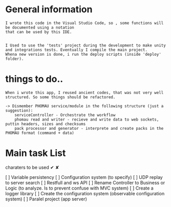 # General information
    I wrote this code in the Visual Studio Code, so , some functions will be documented using a notation
    that can be used by this IDE.


    I Used to use the 'tests' project during the development to make unity and integrations tests. Eventually I compile the main project.
    Whena new version is done, i run the deploy scripts (inside 'deploy' folder).

# things to do..
    When i wrote this app, I reused ancient codes, that was not very well structured. So some things should be refactored.

    -> Dismember PHOMAU service/module in the following structure (just a suggestion):
        serviceController - Orchestrate the workflow
        phomau read and writer - recieve and write data to web sockets, puttin headers, sizes and checksums
        pack processor and generator - interprete and create packs in the PHOMAU format (command + data)


# Main task List
charaters to be used ✔ ✘

[ ] Variable persistency
[ ] Configuration system (to specify)
[ ] UDP replay to server search
[ ] Restfull and ws API
[ ] Rename Controller to Business or Logic (to analyze. Is to prevent confuse with MVC system)
[ ] Create a logger library
[ ] Create the configuration system (observable configuration system)
[ ] Paralel project (app server)
